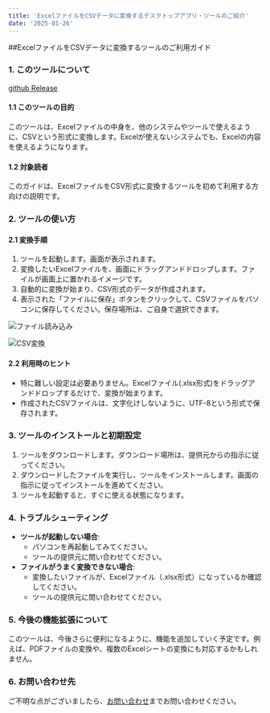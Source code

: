 ```yaml
---
title: 'ExcelファイルをCSVデータに変換するデスクトップアプリ・ツールのご紹介'
date: '2025-01-26'
---
```


##ExcelファイルをCSVデータに変換するツールのご利用ガイド

### 1. このツールについて
[github Release](https://github.com/howlrs/excel-to-csv/release)

#### 1.1 このツールの目的

このツールは、Excelファイルの中身を、他のシステムやツールで使えるように、CSVという形式に変換します。Excelが使えないシステムでも、Excelの内容を使えるようになります。

#### 1.2 対象読者

このガイドは、ExcelファイルをCSV形式に変換するツールを初めて利用する方向けの説明です。

### 2. ツールの使い方

#### 2.1 変換手順

1.  ツールを起動します。画面が表示されます。
2.  変換したいExcelファイルを、画面にドラッグアンドドロップします。ファイルが画面上に置かれるイメージです。
3.  自動的に変換が始まり、CSV形式のデータが作成されます。
4.  表示された「ファイルに保存」ボタンをクリックして、CSVファイルをパソコンに保存してください。保存場所は、ご自身で選択できます。

![ファイル読み込み](/images/article/excel-file.png)

![CSV変換](/images/article/excel-csv.png)

#### 2.2 利用時のヒント

*   特に難しい設定は必要ありません。Excelファイル(.xlsx形式)をドラッグアンドドロップするだけで、変換が始まります。
*   作成されたCSVファイルは、文字化けしないように、UTF-8という形式で保存されます。

### 3. ツールのインストールと初期設定

1.  ツールをダウンロードします。ダウンロード場所は、提供元からの指示に従ってください。
2.  ダウンロードしたファイルを実行し、ツールをインストールします。画面の指示に従ってインストールを進めてください。
3.  ツールを起動すると、すぐに使える状態になります。

### 4. トラブルシューティング

*   **ツールが起動しない場合**:
    *   パソコンを再起動してみてください。
    *   ツールの提供元に問い合わせてください。
*   **ファイルがうまく変換できない場合**:
    *   変換したいファイルが、Excelファイル（.xlsx形式）になっているか確認してください。
    *   ツールの提供元に問い合わせてください。

### 5. 今後の機能拡張について

このツールは、今後さらに便利になるように、機能を追加していく予定です。例えば、PDFファイルの変換や、複数のExcelシートの変換にも対応するかもしれません。

### 6. お問い合わせ先

ご不明な点がございましたら、[お問い合わせ](/contact)までお問い合わせください。
